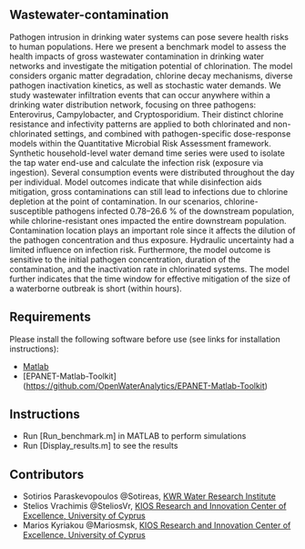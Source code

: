## Wastewater-contamination

Pathogen intrusion in drinking water systems can pose severe health risks to human populations. Here we present a benchmark model to assess the health impacts of gross wastewater contamination in drinking water networks and investigate the mitigation potential of chlorination. The model considers organic matter degradation, chlorine decay mechanisms, diverse pathogen inactivation kinetics, as well as stochastic water demands. 
We study wastewater infiltration events that can occur anywhere within a drinking water distribution network, focusing on three pathogens: Enterovirus, Campylobacter, and Cryptosporidium. Their distinct chlorine resistance and infectivity patterns are applied to both chlorinated and non-chlorinated settings, and combined with pathogen-specific dose-response models within the Quantitative Microbial Risk Assessment framework. Synthetic household-level water demand time series were used to isolate the tap water end-use and calculate the infection risk (exposure via ingestion). Several consumption events were distributed throughout the day per individual. Model outcomes indicate that while disinfection aids mitigation, gross contaminations can still lead to infections due to chlorine depletion at the point of contamination. 
In our scenarios, chlorine-susceptible pathogens infected 0.78–26.6 % of the downstream population, while chlorine-resistant ones impacted the entire downstream population. 
Contamination location plays an important role since it affects the dilution of the pathogen concentration and thus exposure. Hydraulic uncertainty had a limited influence on infection risk. Furthermore, the model outcome is sensitive to the initial pathogen concentration, duration of the contamination, and the inactivation rate in chlorinated systems. The model further indicates that the time window for effective mitigation of the size of a waterborne outbreak is short (within hours).

## Requirements
Please install the following software before use (see links for installation instructions):
* [Matlab](http://www.mathworks.com/)
* [EPANET-Matlab-Toolkit] (https://github.com/OpenWaterAnalytics/EPANET-Matlab-Toolkit)

## Instructions
* Run [Run_benchmark.m] in MATLAB to perform simulations
* Run [Display_results.m] to see the results

## Contributors
* Sotirios Paraskevopoulos @Sotireas, [KWR Water Research Institute](https://www.kwrwater.nl/en/)
* Stelios Vrachimis @SteliosVr, [KIOS Research and Innovation Center of Excellence, University of Cyprus](http://www.kios.ucy.ac.cy/)
* Marios Kyriakou @Mariosmsk, [KIOS Research and Innovation Center of Excellence, University of Cyprus](http://www.kios.ucy.ac.cy/)
